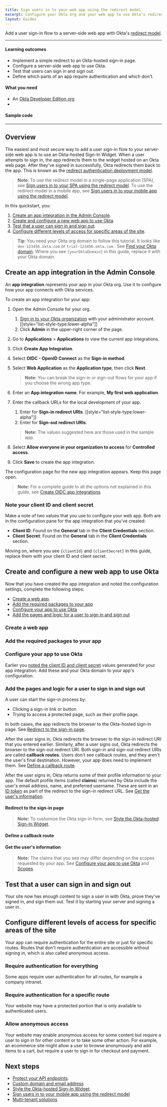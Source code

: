 ```yaml
---
title: Sign users in to your web app using the redirect model
excerpt: Configure your Okta org and your web app to use Okta's redirect sign-in flow.
layout: Guides
---
```


Add a user sign-in flow to a server-side web app with Okta's [redirect model](https://developer.okta.com/docs/concepts/redirect-vs-embedded/#redirect-authentication).

---

#### Learning outcomes

* Implement a simple redirect to an Okta-hosted sign-in page.
* Configure a server-side web app to use Okta.
* Test that users can sign in and sign out.
* Define which parts of an app require authentication and which don't.

#### What you need

* An [Okta Developer Edition org](https://developer.okta.com/signup/)
* <StackSnippet snippet="whatyouneed" />

#### Sample code

<StackSnippet snippet="samplecode" />

---

## Overview

The easiest and most secure way to add a user sign-in flow to your server-side web app is to use an Okta-hosted Sign-In Widget. When a user attempts to sign in, the app redirects them to the widget hosted on an Okta web page. After they've signed in successfully, Okta redirects them back to the app. This is known as the [redirect authentication deployment model](/docs/concepts/redirect-vs-embedded/#redirect-authentication).

> **Note**: To use the redirect model in a single-page application (SPA), see [Sign users in to your SPA using the redirect model](/docs/guides/sign-into-spa-redirect/). To use the redirect model in a mobile app, see [Sign users in to your mobile app using the redirect model](/docs/guides/sign-into-mobile-app-redirect/).

In this quickstart, you:

1. [Create an app integration in the Admin Console](#create-an-app-integration-in-the-admin-console).
1. [Create and configure a new web app to use Okta](#create-and-configure-a-new-web-application-to-use-okta).
1. [Test that a user can sign in and sign out](#test-that-a-user-can-sign-in-and-sign-out).
1. [Configure different levels of access for specific areas of the site](#configure-different-levels-of-access-for-specific-areas-of-the-site).

> **Tip**: You need your Okta org domain to follow this tutorial. It looks like `dev-123456.okta.com` or `trial-123456.okta.com` . See [Find your Okta domain](/docs/guides/find-your-domain/). Where you see `{yourOktaDomain}` in this guide, replace it with your Okta domain.

## Create an app integration in the Admin Console

An **app integration** represents your app in your Okta org. Use it to configure how your app connects with Okta services.

To create an app integration for your app:

1. Open the Admin Console for your org.
   1. [Sign in to your Okta organization](https://developer.okta.com/login) with your administrator account.
   [[style="list-style-type:lower-alpha"]]
   1. Click **Admin** in the upper-right corner of the page.
1. Go to **Applications** > **Applications** to view the current app integrations.
1. Click **Create App Integration**.
1. Select **OIDC - OpenID Connect** as the **Sign-in method**.
1. Select **Web Application** as the **Application type**, then click **Next**.

   > **Note:** You can break the sign-in or sign-out flows for your app if you choose the wrong app type.

1. Enter an **App integration name**. For example, **My first web application**.
1. Enter the callback URLs for the local development of your app.
   1. Enter <StackSnippet snippet="signinredirecturi" inline /> for **Sign-in redirect URIs**.
   [[style="list-style-type:lower-alpha"]]
   1. Enter <StackSnippet snippet="signoutredirecturi" inline /> for **Sign-out redirect URIs**.

   > **Note:** The values suggested here are those used in the sample app.

1. Select **Allow everyone in your organization to access** for **Controlled access**.
1. Click **Save** to create the app integration.

The configuration page for the new app integration appears. Keep this page open.

> **Note:** For a complete guide to all the options not explained in this guide, see [Create OIDC app integrations](https://help.okta.com/okta_help.htm?type=oie&id=ext_Apps_App_Integration_Wizard-oidc).

### Note your client ID and client secret

Make a note of two values that you use to configure your web app. Both are in the configuration pane for the app integration that you've created:

* **Client ID**: Found on the **General** tab in the **Client Credentials** section.
* **Client Secret**: Found on the **General** tab in the **Client Credentials** section.

Moving on, where you see `{clientId}` and `{clientSecret}` in this guide, replace them with your client ID and client secret.

## Create and configure a new web app to use Okta

Now that you have created the app integration and noted the configuration settings, complete the following steps:

* [Create a web app](#create-a-web-app).
* [Add the required packages to your app](#add-the-required-packages-to-your-app)
* [Configure your app to use Okta](#configure-your-app-to-use-okta)
* [Add the pages and logic for a user to sign in and sign out](#add-the-pages-and-logic-for-a-user-to-sign-in-and-sign-out)

### Create a web app

<StackSnippet snippet="createproject" />

### Add the required packages to your app

<StackSnippet snippet="addconfigpkg" />

### Configure your app to use Okta

Earlier you [noted the client ID and client secret](#note-your-client-id-and-client-secret) values generated for your app integration. Add these and your Okta domain to your app's configuration.

<StackSnippet snippet="configmid" />

### Add the pages and logic for a user to sign in and sign out

A user can start the sign-in process by:

* Clicking a sign-in link or button
* Trying to access a protected page, such as their profile page.

In both cases, the app redirects the browser to the Okta-hosted sign-in page. See [Redirect to the sign-in page](#redirect-to-the-sign-in-page).

After the user signs in, Okta redirects the browser to the sign-in redirect URI that you entered earlier. Similarly, after a user signs out, Okta redirects the browser to the sign-out redirect URI. Both sign-in and sign-out redirect URIs are called **callback routes**. Users don't see callback routes, and they aren't the user's final destination. However, your app does need to implement them. See [Define a callback route](#define-a-callback-route).

After the user signs in, Okta returns some of their profile information to your app. The default profile items (called **claims**) returned by Okta include the user's email address, name, and preferred username. These are sent in an [ID token](https://developer.okta.com/docs/api/openapi/okta-oauth/guides/overview/#id-token-payload) as part of the redirect to the sign-in redirect URL. See [Get the user's information](#get-the-users-information).

#### Redirect to the sign-in page

<StackSnippet snippet="loginredirect" />

> **Note:** To customize the Okta sign-in form, see [Style the Okta-hosted Sign-In Widget](/docs/guides/custom-widget/main/#style-the-okta-hosted-sign-in-widget).

#### Define a callback route

<StackSnippet snippet="defineroute" />

#### Get the user's information

<StackSnippet snippet="getuserinfo" />

> **Note:** The claims that you see may differ depending on the scopes requested by your app. See [Configure your app to use Okta](#configure-your-app-to-use-okta) and [Scopes](https://developer.okta.com/docs/api/openapi/okta-oauth/guides/overview/#scopes).

## Test that a user can sign in and sign out

Your site now has enough content to sign a user in with Okta, prove they've signed in, and sign them out. Test it by starting your server and signing a user in.

<StackSnippet snippet="testapp" />

## Configure different levels of access for specific areas of the site

Your app can require authentication for the entire site or just for specific routes. Routes that don't require authentication are accessible without signing in, which is also called anonymous access.

### Require authentication for everything

Some apps require user authentication for all routes, for example a company intranet.

<StackSnippet snippet="reqautheverything" />

### Require authentication for a specific route

Your website may have a protected portion that is only available to authenticated users.

<StackSnippet snippet="reqauthspecific" />

### Allow anonymous access

Your website may enable anonymous access for some content but require a user to sign in for other content or to take some other action. For example, an ecommerce site might allow a user to browse anonymously and add items to a cart, but require a user to sign in for checkout and payment.

<StackSnippet snippet="reqauthanon" />

## Next steps

* [Protect your API endpoints](/docs/guides/protect-your-api/).
* [Custom domain and email address](/docs/guides/custom-url-domain/)
* [Style the Okta-hosted Sign-In Widget](/docs/guides/custom-widget/).
* [Sign users in to your mobile app using the redirect model](/docs/guides/sign-into-mobile-app-redirect/)
* [Multi-tenant solutions](/docs/concepts/multi-tenancy/)

<StackSnippet snippet="specificlinks" />
